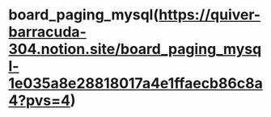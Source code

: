# board_paging_mysql(https://quiver-barracuda-304.notion.site/board_paging_mysql-1e035a8e28818017a4e1ffaecb86c8a4?pvs=4)
